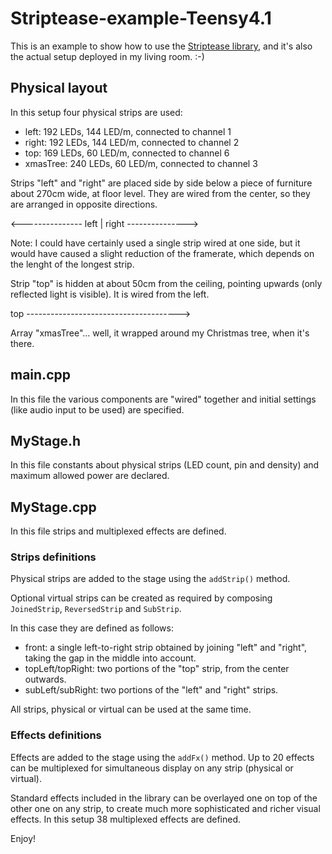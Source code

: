 # Striptease-example-Teensy4.1

This is an example to show how to use the [Striptease library](https://github.com/lpaolini/Striptease), and it's also the actual setup deployed in my living room. :-)

## Physical layout

In this setup four physical strips are used:
- left: 192 LEDs, 144 LED/m, connected to channel 1
- right: 192 LEDs, 144 LED/m, connected to channel 2
- top: 169 LEDs, 60 LED/m, connected to channel 6
- xmasTree: 240 LEDs, 60 LED/m, connected to channel 3

Strips "left" and "right" are placed side by side below a piece of furniture about 270cm wide, at floor level. They are wired from the center, so they are arranged in opposite directions.

<--------------- left | right --------------->

Note: I could have certainly used a single strip wired at one side, but it would have caused a slight reduction of the framerate, which depends on the lenght of the longest strip.

Strip "top" is hidden at about 50cm from the ceiling, pointing upwards (only reflected light is visible). It is wired from the left.

top -------------------------------------->

Array "xmasTree"... well, it wrapped around my Christmas tree, when it's there.

## main.cpp

In this file the various components are "wired" together and initial settings (like audio input to be used) are specified.

## MyStage.h

In this file constants about physical strips (LED count, pin and density) and maximum allowed power are declared.

## MyStage.cpp

In this file strips and multiplexed effects are defined.

### Strips definitions

Physical strips are added to the stage using the `addStrip()` method.

Optional virtual strips can be created as required by composing `JoinedStrip`, `ReversedStrip` and `SubStrip`.

In this case they are defined as follows:
- front: a single left-to-right strip obtained by joining "left" and "right", taking the gap in the middle into account.
- topLeft/topRight: two portions of the "top" strip, from the center outwards.
- subLeft/subRight: two portions of the "left" and "right" strips.

All strips, physical or virtual can be used at the same time.

### Effects definitions

Effects are added to the stage using the `addFx()` method. Up to 20 effects can be multiplexed for simultaneous display on any strip (physical or virtual).

Standard effects included in the library can be overlayed one on top of the other one on any strip, to create much more sophisticated and richer visual effects. In this setup 38 multiplexed effects are defined.

Enjoy!